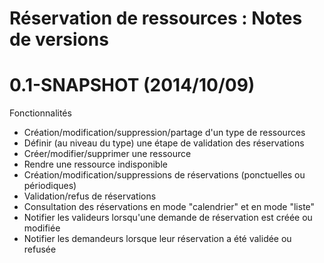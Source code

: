 Réservation de ressources : Notes de versions
==============================================

# 0.1-SNAPSHOT (2014/10/09)

Fonctionnalités

* Création/modification/suppression/partage d'un type de ressources 
* Définir (au niveau du type) une étape de validation des réservations
* Créer/modifier/supprimer une ressource
* Rendre une ressource indisponible
* Création/modification/suppressions de réservations (ponctuelles ou périodiques)
* Validation/refus de réservations
* Consultation des réservations en mode "calendrier" et en mode "liste"
* Notifier les valideurs lorsqu'une demande de réservation est créée ou modifiée
* Notifier les demandeurs lorsque leur réservation a été validée ou refusée